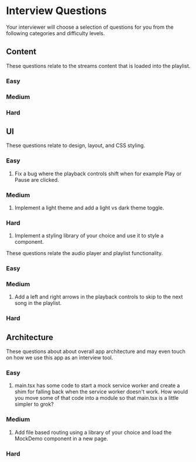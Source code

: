 # Interview Questions

Your interviewer will choose a selection of questions for you from the following categories and difficulty levels.

## Content

These questions relate to the streams content that is loaded into the playlist.

### Easy

### Medium

### Hard

## UI

These questions relate to design, layout, and CSS styling.

### Easy

1. Fix a bug where the playback controls shift when for example Play or Pause are clicked.

### Medium

1. Implement a light theme and add a light vs dark theme toggle.

### Hard

1. Implement a styling library of your choice and use it to style a component.

These questions relate the audio player and playlist functionality.

### Easy

### Medium

1. Add a left and right arrows in the playback controls to skip to the next song in the playlist.

### Hard

## Architecture

These questions about about overall app architecture and may even touch on how we use this app as an interview tool.

### Easy

1. main.tsx has some code to start a mock service worker and create a shim for falling back when the service worker doesn't work. How would you move some of that code into a module so that main.tsx is a little simpler to grok?

### Medium

1. Add file based routing using a library of your choice and load the MockDemo component in a new page.

### Hard
